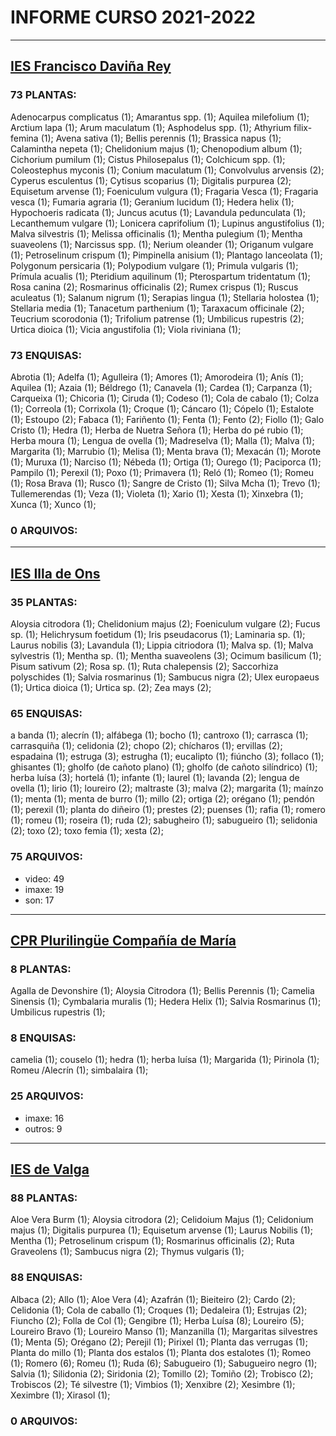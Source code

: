 

# INFORME CURSO 2021-2022


___________________
## [IES Francisco Daviña Rey](http://fitofaladoiro.eu?fich=186tgTeKcOELFC2Xayl6EDYgkjC2Ir9Y9DqDz6926jzg)


### 73 PLANTAS:


Adenocarpus complicatus (1); Amarantus spp. (1); Aquilea milefolium (1); Arctium lapa (1); Arum maculatum (1); Asphodelus spp. (1); Athyrium filix-femina (1); Avena sativa (1); Bellis perennis (1); Brassica napus (1); Calamintha nepeta (1); Chelidonium majus (1); Chenopodium album (1); Cichorium pumilum (1); Cistus Philosepalus (1); Colchicum spp. (1); Coleostephus myconis (1); Conium maculatum (1); Convolvulus arvensis (2); Cyperus esculentus (1); Cytisus scoparius (1); Digitalis purpurea (2); Equisetum arvense (1); Foeniculum vulgura (1); Fragaria Vesca (1); Fragaria vesca (1); Fumaria agraria (1); Geranium lucidum (1); Hedera helix (1); Hypochoeris radicata (1); Juncus acutus (1); Lavandula pedunculata (1); Lecanthemum vulgare (1); Lonicera caprifolium (1); Lupinus angustifolius (1); Malva silvestris (1); Melissa officinalis (1); Mentha pulegium (1); Mentha suaveolens (1); Narcissus spp. (1); Nerium oleander (1); Origanum vulgare (1); Petroselinum crispum (1); Pimpinella anisium (1); Plantago lanceolata (1); Polygonum persicaria (1); Polypodium vulgare (1); Primula vulgaris (1); Prímula acualis (1); Pteridium aquilinum (1); Pterospartum tridentatum (1); Rosa canina (2); Rosmarinus officinalis (2); Rumex crispus (1); Ruscus aculeatus (1); Salanum nigrum (1); Serapias lingua (1); Stellaria holostea (1); Stellaria media (1); Tanacetum parthenium (1); Taraxacum officinale (2); Teucrium scorodonia (1); Trifolium patrense (1); Umbilicus rupestris (2); Urtica dioica (1); Vicia angustifolia (1); Viola riviniana (1); 
### 73 ENQUISAS:


Abrotia (1); Adelfa (1); Agulleira (1); Amores (1); Amorodeira (1); Anís (1); Aquilea (1); Azaia (1); Béldrego (1); Canavela (1); Cardea (1); Carpanza (1); Carqueixa (1); Chicoria (1); Ciruda (1); Codeso (1); Cola de cabalo (1); Colza (1); Correola (1); Corrixola (1); Croque (1); Cáncaro (1); Cópelo (1); Estalote (1); Estoupo (2); Fabaca (1); Fariñento (1); Fenta (1); Fento (2); Fiollo (1); Galo Cristo (1); Hedra (1); Herba de Nuetra Señora (1); Herba do pé rubio (1); Herba moura (1); Lengua de ovella (1); Madreselva (1); Malla (1); Malva (1); Margarita (1); Marrubio (1); Melisa (1); Menta brava (1); Mexacán (1); Morote (1); Muruxa (1); Narciso (1); Nébeda (1); Ortiga (1); Ourego (1); Paciporca (1); Pampilo (1); Perexil (1); Poxo (1); Primavera (1); Reló (1); Romeo (1); Romeu (1); Rosa Brava (1); Rusco (1); Sangre de Cristo (1); Silva Mcha (1); Trevo (1); Tullemerendas (1); Veza (1); Violeta (1); Xario (1); Xesta (1); Xinxebra (1); Xunca (1); Xunco (1); 
### 0 ARQUIVOS:

___________________
## [IES Illa de Ons](http://fitofaladoiro.eu?fich=12ejm7IFw5ItM57N0rmbfdWP0mjxlOrkaQ128UjOf8bo)


### 35 PLANTAS:


Aloysia citrodora (1); Chelidonium majus (2); Foeniculum vulgare (2); Fucus sp. (1); Helichrysum foetidum (1); Iris pseudacorus (1); Laminaria sp. (1); Laurus nobilis (3); Lavandula (1); Lippia citriodora (1); Malva sp. (1); Malva sylvestris (1); Mentha sp. (1); Mentha suaveolens (3); Ocimum basilicum (1); Pisum sativum (2); Rosa sp. (1); Ruta chalepensis (2); Saccorhiza polyschides (1); Salvia rosmarinus (1); Sambucus nigra (2); Ulex europaeus (1); Urtica dioica (1); Urtica sp. (2); Zea mays (2); 
### 65 ENQUISAS:


 a banda (1); alecrín (1); alfábega (1); bocho (1); cantroxo (1); carrasca (1); carrasquiña (1); celidonia (2); chopo (2); chícharos (1); ervillas (2); espadaina (1); estruga (3); estrugha (1); eucalipto (1); fiúncho (3); follaco (1); ghisantes (1); gholfo (de cañoto plano) (1); gholfo (de cañoto silíndrico) (1); herba luísa (3); hortelá (1); infante (1); laurel (1); lavanda (2); lengua de ovella (1); lirio (1); loureiro (2); maltraste (3); malva (2); margarita (1); maínzo (1); menta (1); menta de burro (1); millo (2); ortiga (2); orégano (1); pendón (1); perexil (1); planta do diñeiro (1); prestes (2); puenses (1); rafia (1); romero (1); romeu (1); roseira (1); ruda (2); sabugheiro (1); sabugueiro (1); selidonia (2); toxo  (2); toxo femia (1); xesta (2); 
### 75 ARQUIVOS:

- video: 49
- imaxe: 19
- son: 17
___________________
## [CPR Plurilingüe Compañía de María](http://fitofaladoiro.eu?fich=1P2Wlz96NfJbmYDDP0kVr2_jdADi66n0YelHwAY4WglA)


### 8 PLANTAS:


Agalla de Devonshire (1); Aloysia Citrodora (1); Bellis Perennis (1); Camelia Sinensis (1); Cymbalaria muralis (1); Hedera Helix (1); Salvia Rosmarinus (1); Umbilicus rupestris (1); 
### 8 ENQUISAS:


camelia (1); couselo (1); hedra (1); herba luísa (1); Margarida (1); Pirinola (1); Romeu /Alecrín (1); simbalaira (1); 
### 25 ARQUIVOS:

- imaxe: 16
- outros: 9
___________________
## [IES de Valga](http://fitofaladoiro.eu?fich=108vtcDLGSADF3xEtNlB4_8a0cquOVKFxtg6aUz4LaGk)


### 88 PLANTAS:


Aloe Vera Burm (1); Aloysia citrodora (2); Celidoium Majus (1); Celidonium majus (1); Digitalis purpurea (1); Equisetum arvense (1); Laurus Nobilis (1); Mentha (1); Petroselinum crispum (1); Rosmarinus officinalis (2); Ruta Graveolens (1); Sambucus nigra (2); Thymus vulgaris (1); 
### 88 ENQUISAS:


Albaca (2); Allo (1); Aloe Vera (4); Azafrán (1); Bieiteiro (2); Cardo (2); Celidonia (1); Cola de caballo (1); Croques (1); Dedaleira (1); Estrujas (2); Fiuncho (2); Folla de Col (1); Gengibre (1); Herba Luísa (8); Loureiro (5); Loureiro Bravo (1); Loureiro Manso (1); Manzanilla (1); Margaritas silvestres (1); Menta (5); Orégano (2); Perejil (1); Pirixel (1); Planta das verrugas (1); Planta do millo (1); Planta dos estalos (1); Planta dos estalotes (1); Romeo (1); Romero (6); Romeu (1); Ruda (6); Sabugueiro (1); Sabugueiro negro (1); Salvia (1); Silidonia (2); Siridonia (2); Tomillo (2); Tomiño (2); Trobisco (2); Trobiscos (2); Té silvestre (1); Vimbios (1); Xenxibre (2); Xesimbre (1); Xeximbre (1); Xirasol (1); 
### 0 ARQUIVOS:

